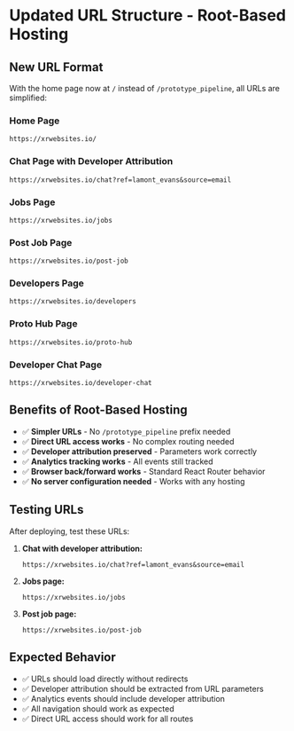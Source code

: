 # Updated URL Structure - Root-Based Hosting

## New URL Format

With the home page now at `/` instead of `/prototype_pipeline`, all URLs are simplified:

### Home Page

```
https://xrwebsites.io/
```

### Chat Page with Developer Attribution

```
https://xrwebsites.io/chat?ref=lamont_evans&source=email
```

### Jobs Page

```
https://xrwebsites.io/jobs
```

### Post Job Page

```
https://xrwebsites.io/post-job
```

### Developers Page

```
https://xrwebsites.io/developers
```

### Proto Hub Page

```
https://xrwebsites.io/proto-hub
```

### Developer Chat Page

```
https://xrwebsites.io/developer-chat
```

## Benefits of Root-Based Hosting

- ✅ **Simpler URLs** - No `/prototype_pipeline` prefix needed
- ✅ **Direct URL access works** - No complex routing needed
- ✅ **Developer attribution preserved** - Parameters work correctly
- ✅ **Analytics tracking works** - All events still tracked
- ✅ **Browser back/forward works** - Standard React Router behavior
- ✅ **No server configuration needed** - Works with any hosting

## Testing URLs

After deploying, test these URLs:

1. **Chat with developer attribution:**

   ```
   https://xrwebsites.io/chat?ref=lamont_evans&source=email
   ```

2. **Jobs page:**

   ```
   https://xrwebsites.io/jobs
   ```

3. **Post job page:**
   ```
   https://xrwebsites.io/post-job
   ```

## Expected Behavior

- ✅ URLs should load directly without redirects
- ✅ Developer attribution should be extracted from URL parameters
- ✅ Analytics events should include developer attribution
- ✅ All navigation should work as expected
- ✅ Direct URL access should work for all routes
